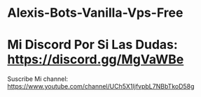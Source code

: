 # Alexis-Bots-Vanilla-Vps-Free

# Mi Discord Por Si Las Dudas: https://discord.gg/MgVaWBe

Suscribe Mi channel: https://www.youtube.com/channel/UCh5X1IjfvpbL7NBbTkoD58g
